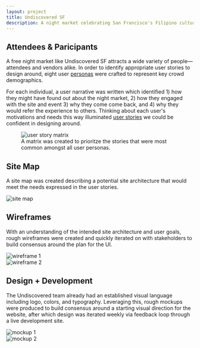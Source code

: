 ```yaml
---
layout: project
title: Undiscovered SF
description: A night market celebrating San Francisco's Filipino cultural district
---
```


## Attendees & Paricipants

A free night market like Undiscovered SF attracts a wide variety of people—attendees and vendors alike. In order to identify appropriate user stories to design around, eight user <a href="https://drive.google.com/drive/folders/0Bz7oHkoJk9Q4bW9jQV9JNkZNNXM?usp=sharing" target="_blank">personas</a> were crafted to represent key crowd demographics.

For each individual, a user narrative was written which identified 1) how they might have found out about the night market, 2) how they engaged with the site and event 3) why they come come back, and 4) why they would refer the experience to others. Thinking about each user's motivations and needs this way illuminated <a href="https://docs.google.com/spreadsheets/d/1CWypn2WwdE6hD4mNstqmZviSVQoumf1EKT7pt7SqpWU/edit?usp=sharing" target="_blank">user stories</a> we could be confident in designing around.

<figure class="full">
  <img class="full" src="/images/undscvrd/user-story-matrix.jpg" alt="user story matrix">
  <figcaption>A matrix was created to prioritze the stories that were most common amongst all user personas.</figcaption>
</figure>


## Site Map

A site map was created describing a potential site architecture that would meet the needs expressed in the user stories.

<img class="full" src="/images/undscvrd/site-map.jpg" alt="site map">

## Wireframes

With an understanding of the intended site architecture and user goals, rough wireframes were created and quickly iterated on with stakeholders to build consensus around the plan for the UI.




<div class="img-collection-row">
  <div class="img-collection-item">
    <img class="light-border" src="/images/undscvrd/wires-1.jpg" alt="wireframe 1">
  </div>
  <div class="img-collection-item">
    <img class="light-border" src="/images/undscvrd/wires-2.jpg" alt="wireframe 2">
  </div>
</div>

## Design + Development

The Undiscovered team already had an established visual language including logo, colors, and typography. Leveraging this, rough mockups were produced to build consensus around a starting visual direction for the website, after which design was iterated weekly via feedback loop through a live development site.

<div class="img-collection-row">
  <div class="img-collection-item">
    <img src="/images/undscvrd/mockup-event-a.jpg" alt="mockup 1">
  </div>
  <div class="img-collection-item">
    <img src="/images/undscvrd/mockup-event-b.jpg" alt="mockup 2">
  </div>
</div>
